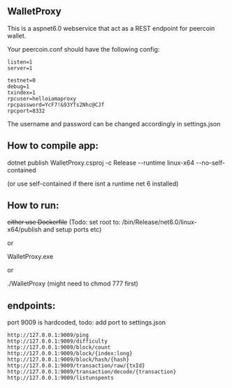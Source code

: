 
## WalletProxy


This is a aspnet6.0 webservice that act as a REST endpoint for peercoin wallet.

Your peercoin.conf should have the following config:
```
listen=1
server=1
 
testnet=0
debug=1
txindex=1
rpcuser=helloiamaproxy
rpcpassword=YcF7!&93YTs2Nhc@CJf
rpcport=8332
```
The username and password can be changed accordingly in settings.json

## How to compile app:
dotnet publish WalletProxy.csproj -c Release --runtime linux-x64 --no-self-contained

(or use self-contained if there isnt a runtime net 6 installed)

## How to run:
~~either use Dockerfile~~ (Todo: set root to: /bin/Release/net6.0/linux-x64/publish and setup ports etc)

or 

WalletProxy.exe 

or 

./WalletProxy (might need to chmod 777 first)

## endpoints:
port 9009 is hardcoded, todo: add port to settings.json
```
http://127.0.0.1:9009/ping
http://127.0.0.1:9009/difficulty
http://127.0.0.1:9009/block/count
http://127.0.0.1:9009/block/{index:long}
http://127.0.0.1:9009/block/hash/{hash}
http://127.0.0.1:9009/transaction/raw/{txId}
http://127.0.0.1:9009/transaction/decode/{transaction}
http://127.0.0.1:9009/listunspents
``` 